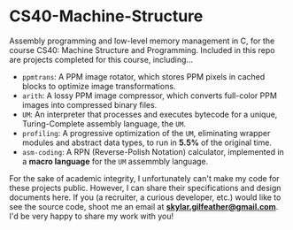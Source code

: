 # CS40-Machine-Structure

Assembly programming and low-level memory management in C, for the course CS40: Machine Structure and Programming. Included in this repo are projects completed for this course, including...
- `ppmtrans`: A PPM image rotator, which stores PPM pixels in cached blocks to optimize image transformations.
- `arith`: A lossy PPM image compressor, which converts full-color PPM images into compressed binary files.
- `UM`: An interpreter that processes and executes bytecode for a unique, Turing-Complete assembly language, the `UM`.
- `profiling`: A progressive optimization of the `UM`, eliminating wrapper modules and abstract data types, to run in **5.5%** of the original time.
- `asm-coding`: A RPN (Reverse-Polish Notation) calculator, implemented in a **macro language** for the `UM` assemmbly language.

For the sake of academic integrity, I unfortunately can't make my code for these projects public. However, I can share their specifications and design documents here. If you (a recruiter, a curious developer, etc.) would like to see the source code, shoot me an email at **skylar.gilfeather@gmail.com**. I'd be very happy to share my work with you!
